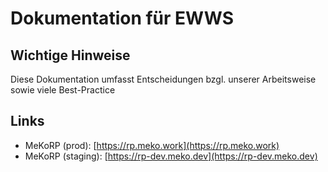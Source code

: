 # Dokumentation für EWWS
## Wichtige Hinweise
Diese Dokumentation umfasst Entscheidungen bzgl. unserer Arbeitsweise sowie viele Best-Practice 
## Links
- MeKoRP (prod): [https://rp.meko.work](https://rp.meko.work)
- MeKoRP (staging): [https://rp-dev.meko.dev](https://rp-dev.meko.dev)
